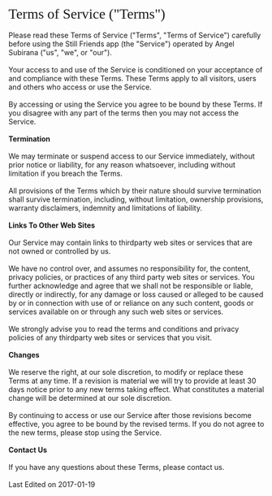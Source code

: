 <div id="ppHeader" style="font-family: verdana; font-size: 21pt; margin: 0px auto;">Terms of Service ("Terms")</div>
<span style="font-family: inherit;"></span><br />
<div>
<span style="font-family: inherit;"></span>
<div class="innerText">
Please read these Terms of Service ("Terms", "Terms of Service") carefully before using the Still Friends app (the "Service") operated by Angel Subirana ("us", "we", or "our").
</div><br />
<div class="innerText">
Your access to and use of the Service is conditioned on your acceptance of and compliance with these Terms. These Terms apply to all visitors, users and others who access or use the Service.
</div><br />
<div class="innerText">
By accessing or using the Service you agree to be bound by these Terms. If you disagree with any part of the terms then you may not access the Service.
</div>
</div>
<div id="ppBody" style="margin: 0px auto;">
<br />
<div class="grayText">
<strong>Termination</strong></div>
<br />
<div class="innerText">
We may terminate or suspend access to our Service immediately, without prior notice or liability, for any reason whatsoever, including without limitation if you breach the Terms.
</div><br />
<div class="innerText">
All provisions of the Terms which by their nature should survive termination shall survive termination, including, without limitation, ownership provisions, warranty disclaimers, indemnity and limitations of liability.
</div>
<br />
<div class="grayText">
<strong>Links To Other Web Sites</strong></div>
<br />
<div class="innerText">
Our Service may contain links to third­party web sites or services that are not owned or controlled by us.</div>
<br />
<div class="innerText">
We have no control over, and assumes no responsibility for, the content, privacy policies, or practices of any third party web sites or services. You further acknowledge and agree that we shall not be responsible or liable, directly or indirectly, for any damage or loss caused or alleged to be caused by or in connection with use of or reliance on any such content, goods or services available on or through any such web sites or services.
</div>
<br />
<div class="innerText">
We strongly advise you to read the terms and conditions and privacy policies of any third­party web sites or services that you visit.</div>
<br />
<div class="grayText">
<strong>Changes</strong></div>
<br />
<div class="innerText">
We reserve the right, at our sole discretion, to modify or replace these Terms at any time. If a revision is material we will try to provide at least 30 days notice prior to any new terms taking effect. What constitutes a material change will be determined at our sole discretion.
</div>
<br />
<div class="innerText">
By continuing to access or use our Service after those revisions become effective, you agree to be bound by the revised terms. If you do not agree to the new terms, please stop using the Service.
</div>
<br />
<div class="grayText">
<strong>Contact Us</strong></div>
<br />
<div class="innerText">
If you have any questions about these Terms, please contact us.
</div>
<br />
Last Edited on 2017-01-19</div>